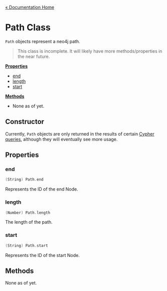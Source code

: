[« Documentation Home](Documentation.md)

# Path Class

`Path` objects represent a neo4j path.

> This class is incomplete. It will likely have more methods/properties in the near future.

**[Properties](#properties)**

* [end](#end)
* [length](#length)
* [start](#start)

**[Methods](#methods)**

* None as of yet.

## Constructor

Currently, `Path` objects are only returned in the results of certain [Cypher queries](Graph.md#query), although they will eventually see more usage.

## Properties

### end

```scala
(String) Path.end
```

Represents the ID of the end Node.

### length

```scala
(Number) Path.length
```

The length of the path.

### start

```scala
(String) Path.start
```

Represents the ID of the start Node.

## Methods

None as of yet.